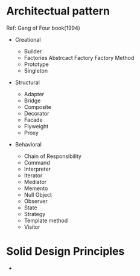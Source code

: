 # Architectual pattern
 Ref: Gang of Four book(1994)
 - Creational
    - Builder
    - Factories
        Abstrcact Factory
        Factory Method
    - Prototype
    - Singleton   

 - Structural
    - Adapter
    - Bridge
    - Composite
    - Decorator
    - Facade
    - Flyweight
    - Proxy

 - Behavioral
    - Chain of Responsibility
    - Command
    - Interpreter
    - Iterator
    - Mediator
    - Memento
    - Null Object
    - Observer
    - State
    - Strategy
    - Template method
    - Visitor

# Solid Design Principles
 -   